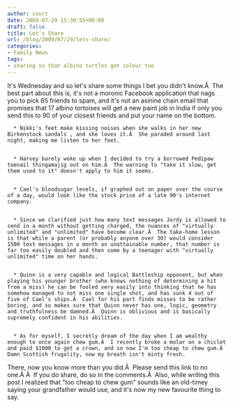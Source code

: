 ```yaml
---
author: court
date: 2009-07-29 15:30:55+00:00
draft: false
title: Let's Share
url: /blog/2009/07/29/lets-share/
categories:
- Family News
tags:
- sharing so that albino turtles get colour too
---
```


It's Wednesday and so let's share some things I bet you didn't know.Â  The best part about this is, it's not a moronic Facebook application that nags you to pick 65 friends to spam, and it's not an asinine chain email that promises that 17 albino tortoises will get a new paint job in India if only you send this to 90 of your closest friends and put your name on the bottom.



	  * Nikki's feet make kissing noises when she walks in her new Birkenstock sandals , and she loves it.Â  She paraded around last night, making me listen to her feet.


	  * Harvey barely woke up when I decided to try a borrowed Pedipaw toenail thingamajig out on him.Â  The warning to "take it slow, get them used to it" doesn't apply to him it seems.


	  * Cael's bloodsugar levels, if graphed out on paper over the course of a day, would look like the stock price of a late 90's internet company.


	  * Since we clarified just how many text messages Jordy is allowed to send in a month without getting charged, the nuances of "virtually unlimited" and "unlimited" have become clear.Â  The take-home lesson is that while a parent (or probably anyone over 30) would consider 1500 text messages in a month an unattainable number, that number is far too easily doubled and then some by a teenager with "virtually unlimited" time on her hands.


	  * Quinn is a very capable and logical Battleship opponent, but when playing his younger brother (who knows nothing of determining a hit from a miss) he can be fooled very easily into thinking that he has somehow managed to not miss one single shot, and has sunk 4 out of five of Cael's ships.Â  Cael for his part finds misses to be rather boring, and so makes sure that Quinn never has one, logic, geometry and truthfulness be damned.Â  Quinn is oblivious and is basically supremely confident in his abilities.


	  * As for myself, I secretly dream of the day when I am wealthy enough to once again chew gum.Â  I recently broke a molar on a chiclet and paid $1000 to get a crown, and so now I'm too cheap to chew gum.Â  Damn Scottish frugality, now my breath isn't minty fresh.

There, now you know more than you did.Â  Please send this link to no one.Â Â  If you do share, do so in the comments.Â  Also, while writing this post I realized that "too cheap to chew gum" sounds like an old-timey saying your grandfather would use, and it's now my new favourite thing to say.
